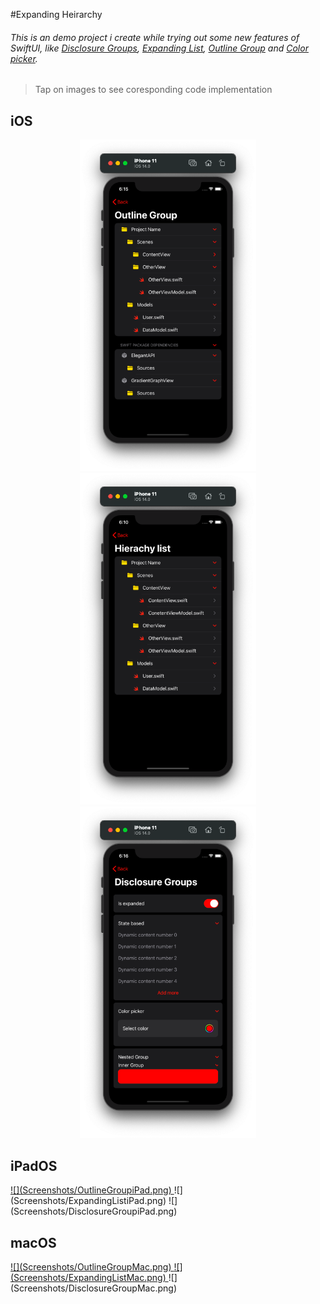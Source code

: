 #Expanding Heirarchy

###### This is an demo project i create while trying out some new features of SwiftUI, like [Disclosure Groups](https://developer.apple.com/documentation/swiftui/disclosuregroup), [Expanding List](https://developer.apple.com/documentation/swiftui/list/init(_:children:selection:rowcontent:)-70k8w), [Outline Group](https://developer.apple.com/documentation/swiftui/outlinegroup) and [Color picker](https://developer.apple.com/documentation/swiftui/colorpicker).

> Tap on images to see coresponding code implementation

## iOS
<p align="center">
<a href = "Shared/OutlineView.swift">
<img src="Screenshots/OutlineGroupiOS.png" width=282 href= "Shared/OutlineView.swift">
<a>
<img src="Screenshots/ExpandingListiOS.png" width= 282>
<img src="Screenshots/DisclosureGroupiOS.png" width= 282>
</p>

## iPadOS
<a href = "Shared/OutlineView.swift">
![](Screenshots/OutlineGroupiPad.png)
<a>
![](Screenshots/ExpandingListiPad.png)
![](Screenshots/DisclosureGroupiPad.png)


## macOS
<a href = "Shared/OutlineView.swift">
![](Screenshots/OutlineGroupMac.png)
<a>
<a href = "Shared/HierarchyList.swift">
![](Screenshots/ExpandingListMac.png)
<a>
![](Screenshots/DisclosureGroupMac.png)




